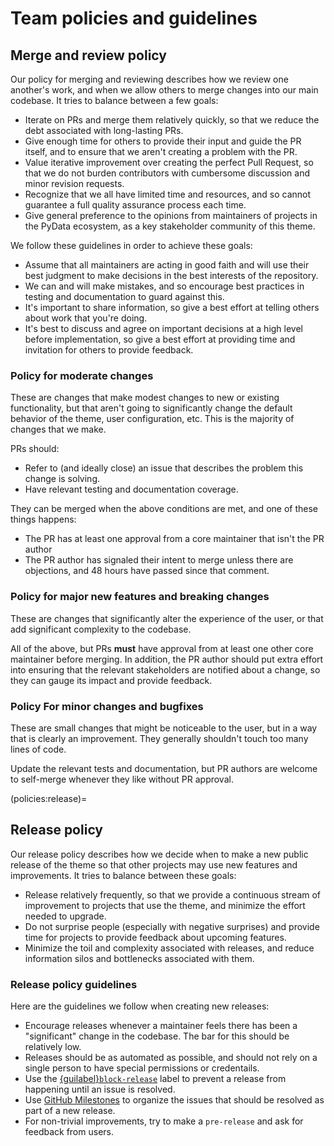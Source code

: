 # Team policies and guidelines

## Merge and review policy

Our policy for merging and reviewing describes how we review one another's work, and when we allow others to merge changes into our main codebase.
It tries to balance between a few goals:

- Iterate on PRs and merge them relatively quickly, so that we reduce the debt associated with long-lasting PRs.
- Give enough time for others to provide their input and guide the PR itself, and to ensure that we aren't creating a problem with the PR.
- Value iterative improvement over creating the perfect Pull Request, so that we do not burden contributors with cumbersome discussion and minor revision requests.
- Recognize that we all have limited time and resources, and so cannot guarantee a full quality assurance process each time.
- Give general preference to the opinions from maintainers of projects in the PyData ecosystem, as a key stakeholder community of this theme.

We follow these guidelines in order to achieve these goals:

- Assume that all maintainers are acting in good faith and will use their best judgment to make decisions in the best interests of the repository.
- We can and will make mistakes, and so encourage best practices in testing and documentation to guard against this.
- It's important to share information, so give a best effort at telling others about work that you're doing.
- It's best to discuss and agree on important decisions at a high level before implementation, so give a best effort at providing time and invitation for others to provide feedback.

### Policy for moderate changes

These are changes that make modest changes to new or existing functionality, but that aren't going to significantly change the default behavior of the theme, user configuration, etc.
This is the majority of changes that we make.

PRs should:

- Refer to (and ideally close) an issue that describes the problem this change is solving.
- Have relevant testing and documentation coverage.

They can be merged when the above conditions are met, and one of these things happens:

- The PR has at least one approval from a core maintainer that isn't the PR author
- The PR author has signaled their intent to merge unless there are objections, and 48 hours have passed since that comment.

### Policy for major new features and breaking changes

These are changes that significantly alter the experience of the user, or that add significant complexity to the codebase.

All of the above, but PRs **must** have approval from at least one other core maintainer before merging.
In addition, the PR author should put extra effort into ensuring that the relevant stakeholders are notified about a change, so they can gauge its impact and provide feedback.

### Policy For minor changes and bugfixes

These are small changes that might be noticeable to the user, but in a way that is clearly an improvement.
They generally shouldn't touch too many lines of code.

Update the relevant tests and documentation, but PR authors are welcome to self-merge whenever they like without PR approval.

(policies:release)=

## Release policy

Our release policy describes how we decide when to make a new public release of the theme so that other projects may use new features and improvements.
It tries to balance between these goals:

- Release relatively frequently, so that we provide a continuous stream of improvement to projects that use the theme, and minimize the effort needed to upgrade.
- Do not surprise people (especially with negative surprises) and provide time for projects to provide feedback about upcoming features.
- Minimize the toil and complexity associated with releases, and reduce information silos and bottlenecks associated with them.

### Release policy guidelines

Here are the guidelines we follow when creating new releases:

- Encourage releases whenever a maintainer feels there has been a "significant" change in the codebase. The bar for this should be relatively low.
- Releases should be as automated as possible, and should not rely on a single person to have special permissions or credentails.
- Use the [{guilabel}`block-release`](https://github.com/pydata/pydata-sphinx-theme/issues?q=is%3Aissue+is%3Aopen+sort%3Aupdated-desc+label%3Ablock-release) label to prevent a release from happening until an issue is resolved.
- Use [GitHub Milestones](https://github.com/pydata/pydata-sphinx-theme/milestones) to organize the issues that should be resolved as part of a new release.
- For non-trivial improvements, try to make a `pre-release` and ask for feedback from users.
